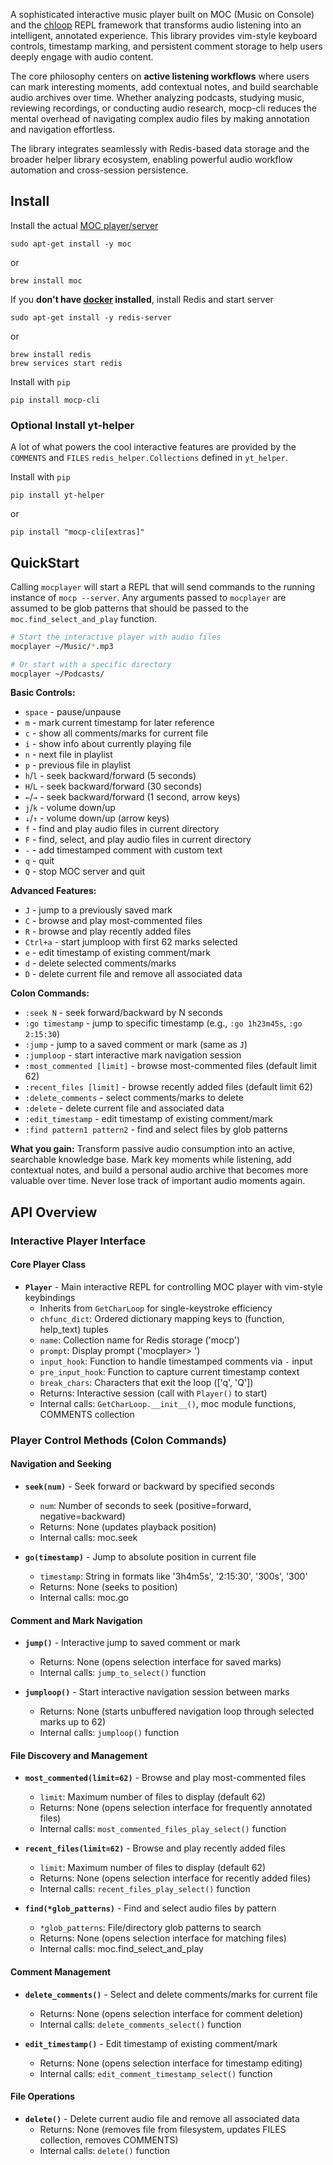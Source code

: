A sophisticated interactive music player built on MOC (Music on Console) and the [chloop](https://github.com/kenjyco/chloop) REPL framework that transforms audio listening into an intelligent, annotated experience. This library provides vim-style keyboard controls, timestamp marking, and persistent comment storage to help users deeply engage with audio content.

The core philosophy centers on **active listening workflows** where users can mark interesting moments, add contextual notes, and build searchable audio archives over time. Whether analyzing podcasts, studying music, reviewing recordings, or conducting audio research, mocp-cli reduces the mental overhead of navigating complex audio files by making annotation and navigation effortless.

The library integrates seamlessly with Redis-based data storage and the broader helper library ecosystem, enabling powerful audio workflow automation and cross-session persistence.

## Install

Install the actual [MOC player/server](https://moc.daper.net/)

```
sudo apt-get install -y moc
```

or

```
brew install moc
```

If you **don't have [docker](https://docs.docker.com/get-docker) installed**,
install Redis and start server

```
sudo apt-get install -y redis-server
```

or

```
brew install redis
brew services start redis
```

Install with `pip`

```
pip install mocp-cli
```

### Optional Install yt-helper

A lot of what powers the cool interactive features are provided by the `COMMENTS` and `FILES` `redis_helper.Collections` defined in `yt_helper`.

Install with `pip`

```
pip install yt-helper
```

or

```
pip install "mocp-cli[extras]"
```

## QuickStart

Calling `mocplayer` will start a REPL that will send commands to the running instance of `mocp --server`. Any arguments passed to `mocplayer` are assumed to be glob patterns that should be passed to the `moc.find_select_and_play` function.

```bash
# Start the interactive player with audio files
mocplayer ~/Music/*.mp3

# Or start with a specific directory
mocplayer ~/Podcasts/
```

**Basic Controls:**
- `space` - pause/unpause
- `m` - mark current timestamp for later reference
- `c` - show all comments/marks for current file
- `i` - show info about currently playing file
- `n` - next file in playlist
- `p` - previous file in playlist
- `h`/`l` - seek backward/forward (5 seconds)
- `H`/`L` - seek backward/forward (30 seconds)
- `←`/`→` - seek backward/forward (1 second, arrow keys)
- `j`/`k` - volume down/up
- `↓`/`↑` - volume down/up (arrow keys)
- `f` - find and play audio files in current directory
- `F` - find, select, and play audio files in current directory
- `-` - add timestamped comment with custom text
- `q` - quit
- `Q` - stop MOC server and quit

**Advanced Features:**
- `J` - jump to a previously saved mark
- `C` - browse and play most-commented files
- `R` - browse and play recently added files
- `Ctrl+a` - start jumploop with first 62 marks selected
- `e` - edit timestamp of existing comment/mark
- `d` - delete selected comments/marks
- `D` - delete current file and remove all associated data

**Colon Commands:**
- `:seek N` - seek forward/backward by N seconds
- `:go timestamp` - jump to specific timestamp (e.g., `:go 1h23m45s`, `:go 2:15:30`)
- `:jump` - jump to a saved comment or mark (same as `J`)
- `:jumploop` - start interactive mark navigation session
- `:most_commented [limit]` - browse most-commented files (default limit 62)
- `:recent_files [limit]` - browse recently added files (default limit 62)
- `:delete_comments` - select comments/marks to delete
- `:delete` - delete current file and associated data
- `:edit_timestamp` - edit timestamp of existing comment/mark
- `:find pattern1 pattern2` - find and select files by glob patterns

**What you gain:** Transform passive audio consumption into an active, searchable knowledge base. Mark key moments while listening, add contextual notes, and build a personal audio archive that becomes more valuable over time. Never lose track of important audio moments again.

## API Overview

### Interactive Player Interface

#### Core Player Class
- **`Player`** - Main interactive REPL for controlling MOC player with vim-style keybindings
  - Inherits from `GetCharLoop` for single-keystroke efficiency
  - `chfunc_dict`: Ordered dictionary mapping keys to (function, help_text) tuples
  - `name`: Collection name for Redis storage ('mocp')
  - `prompt`: Display prompt ('mocplayer> ')
  - `input_hook`: Function to handle timestamped comments via `-` input
  - `pre_input_hook`: Function to capture current timestamp context
  - `break_chars`: Characters that exit the loop (['q', 'Q'])
  - Returns: Interactive session (call with `Player()` to start)
  - Internal calls: `GetCharLoop.__init__()`, moc module functions, COMMENTS collection

### Player Control Methods (Colon Commands)

#### Navigation and Seeking
- **`seek(num)`** - Seek forward or backward by specified seconds
  - `num`: Number of seconds to seek (positive=forward, negative=backward)
  - Returns: None (updates playback position)
  - Internal calls: moc.seek

- **`go(timestamp)`** - Jump to absolute position in current file
  - `timestamp`: String in formats like '3h4m5s', '2:15:30', '300s', '300'
  - Returns: None (seeks to position)
  - Internal calls: moc.go

#### Comment and Mark Navigation
- **`jump()`** - Interactive jump to saved comment or mark
  - Returns: None (opens selection interface for saved marks)
  - Internal calls: `jump_to_select()` function

- **`jumploop()`** - Start interactive navigation session between marks
  - Returns: None (starts unbuffered navigation loop through selected marks up to 62)
  - Internal calls: `jumploop()` function

#### File Discovery and Management
- **`most_commented(limit=62)`** - Browse and play most-commented files
  - `limit`: Maximum number of files to display (default 62)
  - Returns: None (opens selection interface for frequently annotated files)
  - Internal calls: `most_commented_files_play_select()` function

- **`recent_files(limit=62)`** - Browse and play recently added files
  - `limit`: Maximum number of files to display (default 62)
  - Returns: None (opens selection interface for recently added files)
  - Internal calls: `recent_files_play_select()` function

- **`find(*glob_patterns)`** - Find and select audio files by pattern
  - `*glob_patterns`: File/directory glob patterns to search
  - Returns: None (opens selection interface for matching files)
  - Internal calls: moc.find_select_and_play

#### Comment Management
- **`delete_comments()`** - Select and delete comments/marks for current file
  - Returns: None (opens selection interface for comment deletion)
  - Internal calls: `delete_comments_select()` function

- **`edit_timestamp()`** - Edit timestamp of existing comment/mark
  - Returns: None (opens selection interface for timestamp editing)
  - Internal calls: `edit_comment_timestamp_select()` function

#### File Operations
- **`delete()`** - Delete current audio file and remove all associated data
  - Returns: None (removes file from filesystem, updates FILES collection, removes COMMENTS)
  - Internal calls: `delete()` function
